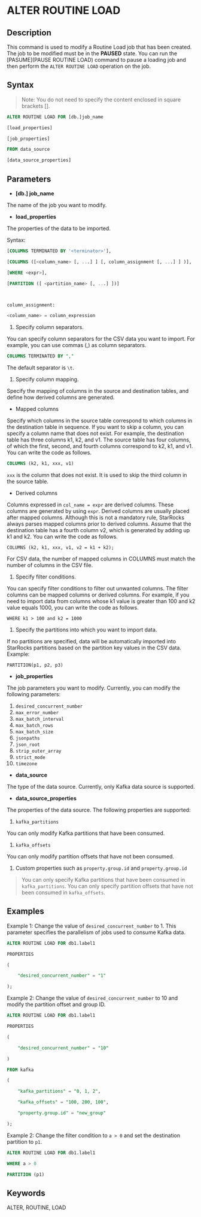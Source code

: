 # ALTER ROUTINE LOAD

## Description

This command is used to modify a Routine Load job that has been created. The job to be modified must be in the **PAUSED** state. You can run the [PASUME](PAUSE ROUTINE LOAD) command to pause a loading job and then perform the `ALTER ROUTINE LOAD` operation on the job.

## Syntax

> Note: You do not need to specify the content enclosed in square brackets [].

~~~SQL
ALTER ROUTINE LOAD FOR [db.]job_name

[load_properties]

[job_properties]

FROM data_source

[data_source_properties]
~~~

## Parameters

- **[db.] job_name**

The name of the job you want to modify.

- **load_properties**

The properties of the data to be imported.

Syntax:

~~~SQL
[COLUMNS TERMINATED BY '<terminator>'],

[COLUMNS ([<column_name> [, ...] ] [, column_assignment [, ...] ] )],

[WHERE <expr>],

[PARTITION ([ <partition_name> [, ...] ])]



column_assignment:

<column_name> = column_expression
~~~

1. Specify column separators.

You can specify column separators for the CSV data you want to import. For example, you can use commas (,) as column separators.

~~~SQL
COLUMNS TERMINATED BY ","
~~~

The default separator is `\t`.

1. Specify column mapping.

Specify the mapping of columns in the source and destination tables, and define how derived columns are generated.

- Mapped columns

Specify which columns in the source table correspond to which columns in the destination table in sequence. If you want to skip a column, you can specify a column name that does not exist. For example, the destination table has three columns k1, k2, and v1. The source table has four columns, of which the first, second, and fourth columns correspond to k2, k1, and v1. You can write the code as follows.

~~~SQL
COLUMNS (k2, k1, xxx, v1)
~~~

`xxx` is the column that does not exist. It is used to skip the third column in the source table.

- Derived columns

Columns expressed in `col_name = expr` are derived columns. These columns are generated by using `expr`. Derived columns are usually placed after mapped columns. Although this is not a mandatory rule, StarRocks always parses mapped columns prior to derived columns. Assume that the destination table has a fourth column v2, which is generated by adding up k1 and k2. You can write the code as follows.

~~~Plain%20Text
COLUMNS (k2, k1, xxx, v1, v2 = k1 + k2);
~~~

For CSV data, the number of mapped columns in COLUMNS must match the number of columns in the CSV file.

1. Specify filter conditions.

You can specify filter conditions to filter out unwanted columns. The filter columns can be mapped columns or derived columns. For example, if you need to import data from columns whose k1 value is greater than 100 and k2 value equals 1000, you can write the code as follows.

~~~Plain%20Text
WHERE k1 > 100 and k2 = 1000
~~~

1. Specify the partitions into which you want to import data.

If no partitions are specified, data will be automatically imported into StarRocks partitions based on the partition key values in the CSV data. Example:

~~~Plain%20Text
PARTITION(p1, p2, p3)
~~~

- **job_properties**

The job parameters you want to modify. Currently, you can modify the following parameters:

1. `desired_concurrent_number`
2. `max_error_number`
3. `max_batch_interval`
4. `max_batch_rows`
5. `max_batch_size`
6. `jsonpaths`
7. `json_root`
8. `strip_outer_array`
9. `strict_mode`
10. `timezone`

- **data_source**

The type of the data source. Currently, only Kafka data source is supported.

- **data_source_properties**

The properties of the data source. The following properties are supported:

1. `kafka_partitions`

You can only modify Kafka partitions that have been consumed.

1. `kafka_offsets`

You can only modify partition offsets that have not been consumed.

1. Custom properties such as `property.group.id` and `property.group.id`

> You can only specify Kafka partitions that have been consumed in `kafka_partitions`. You can only specify partition offsets that have not been consumed in `kafka_offsets`.

## Examples

Example 1: Change the value of `desired_concurrent_number` to 1. This parameter specifies the parallelism of jobs used to consume Kafka data.

~~~SQL
ALTER ROUTINE LOAD FOR db1.label1

PROPERTIES

(

    "desired_concurrent_number" = "1"

);
~~~

Example 2: Change the value of `desired_concurrent_number` to 10 and modify the partition offset and group ID.

~~~SQL
ALTER ROUTINE LOAD FOR db1.label1

PROPERTIES

(

    "desired_concurrent_number" = "10"

)

FROM kafka

(

    "kafka_partitions" = "0, 1, 2",

    "kafka_offsets" = "100, 200, 100",

    "property.group.id" = "new_group"

);
~~~

Example 2: Change the filter condition to `a > 0` and set the destination partition to `p1`.

~~~SQL
ALTER ROUTINE LOAD FOR db1.label1

WHERE a > 0

PARTITION (p1)
~~~

## Keywords

ALTER, ROUTINE, LOAD
